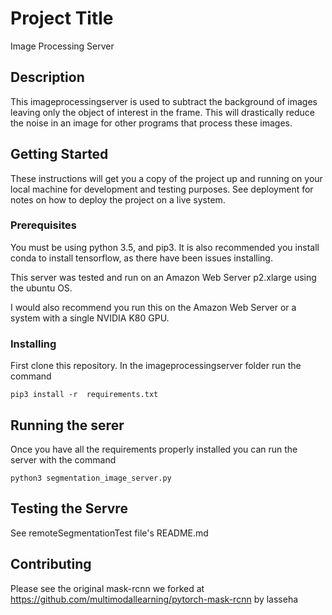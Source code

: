 # Project Title

Image Processing Server

## Description
This imageprocessingserver is used to subtract the background of images leaving only the object of interest in the frame. This will drastically reduce the noise in an image for other programs that process these images.

## Getting Started

These instructions will get you a copy of the project up and running on your local machine for development and testing purposes. See deployment for notes on how to deploy the project on a live system.

### Prerequisites
You must be using python 3.5, and pip3. It is also recommended you install conda to install tensorflow, as there have been issues installing.

This server was tested and run on an Amazon Web Server p2.xlarge using the ubuntu OS.

I would also recommend you run this on the Amazon Web Server or a system with a single NVIDIA K80 GPU.


### Installing
First clone this repository. In the imageprocessingserver folder run the command

```
pip3 install -r  requirements.txt
```

## Running the serer

Once  you have all the requirements properly installed you can run the server with the command
```
python3 segmentation_image_server.py
```

## Testing the Servre
See remoteSegmentationTest file's README.md

## Contributing

Please see the original mask-rcnn we forked at https://github.com/multimodallearning/pytorch-mask-rcnn by lasseha
